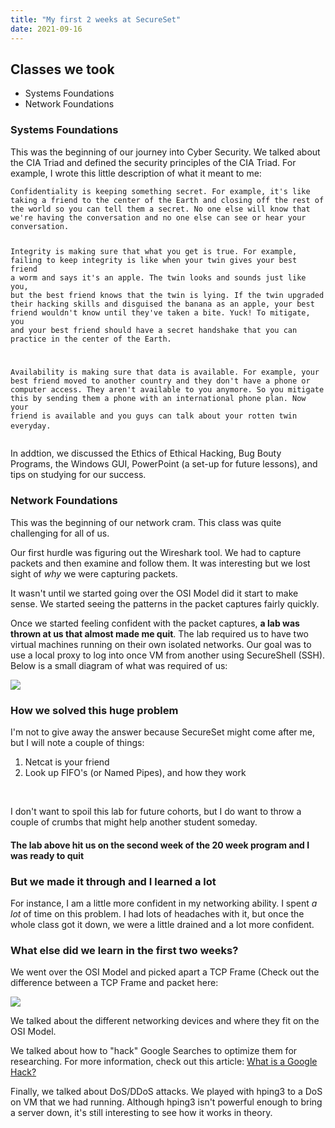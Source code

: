 ```yaml
---
title: "My first 2 weeks at SecureSet"
date: 2021-09-16
---
```


<h2>Classes we took</h2>
<ul>
  <li>Systems Foundations</li>
  <li>Network Foundations</li>
</ul>

<h3>Systems Foundations</h3>
<p>This was the beginning of our journey into Cyber Security. We talked about the CIA Triad and defined the security principles of the CIA Triad. For example, I wrote this little description of what it meant to me:</p>
<pre>
<code>Confidentiality is keeping something secret. For example, it's like taking a friend to the center of the Earth and closing off the rest of the world so you can tell them a secret. No one else will know that we're having the conversation and no one else can see or hear your conversation.

Integrity is making sure that what you get is true. For example, failing to keep integrity is like when your twin gives your best friend a worm and says it's an apple. The twin looks and sounds just like you, but the best friend knows that the twin is lying. If the twin upgraded their hacking skills and disguised the banana as an apple, your best friend wouldn't know until they've taken a bite. Yuck! To mitigate, you and your best friend should have a secret handshake that you can practice in the center of the Earth.

Availability is making sure that data is available. For example, your best friend moved to another country and they don't have a phone or computer access. They aren't available to you anymore. So you mitigate this by sending them a phone with an international phone plan. Now your friend is available and you guys can talk about your rotten twin everyday.</code>
</pre>
<p>In addtion, we discussed the Ethics of Ethical Hacking, Bug Bouty Programs, the Windows GUI, PowerPoint (a set-up for future lessons), and tips on studying for our success.</p>

<h3>Network Foundations</h3>
<p>This was the beginning of our network cram. This class was quite challenging for all of us.</p>
<p>Our first hurdle was figuring out the Wireshark tool. We had to capture packets and then examine and follow them. It was interesting but we lost sight of <i>why</i> we were capturing packets.</p>
<p>It wasn't until we started going over the OSI Model did it start to make sense. We started seeing the patterns in the packet captures fairly quickly.</p>
<p>Once we started feeling confident with the packet captures, <b>a lab was thrown at us that almost made me quit</b>. The lab required us to have two virtual machines running on their own isolated networks. Our goal was to use a local proxy to log into once VM from another using SecureShell (SSH). Below is a small diagram of what was required of us:</p>

<img src="https://kayleesg.github.io/kayleesgblog/Net%20Foundations%20Set%20Up(2).png">

<h3>How we solved this huge problem</h3>
<p>I'm not to give away the answer because SecureSet might come after me, but I will note a couple of things:</p>
<ol>
  <li>Netcat is your friend</li>
  <li>Look up FIFO's (or Named Pipes), and how they work</li>
</ol>
<br />
<p>I don't want to spoil this lab for future cohorts, but I do want to throw a couple of crumbs that might help another student someday.</p>
<h4>The lab above hit us on the second week of the 20 week program and I was ready to quit</h4>
<h3>But we made it through and I learned a lot</h3>
<p>For instance, I am a little more confident in my networking ability. I spent <i>a lot</i> of time on this problem. I had lots of headaches with it, but once the whole class got it down, we were a little drained and a lot more confident.</p>
<h3>What else did we learn in the first two weeks?</h3>
<p>We went over the OSI Model and picked apart a TCP Frame (Check out the difference between a TCP Frame and packet here:</p>
<img src="https://kayleesg.github.io/kayleesgblog/PDU%20and%20Layer%20Addressing.png">
<br />
<p>We talked about the different networking devices and where they fit on the OSI Model.</p>
<p>We talked about how to "hack" Google Searches to optimize them for researching. For more information, check out this article: <a href="https://www.acunetix.com/websitesecurity/google-hacking/">What is a Google Hack?</a></p>
<p>Finally, we talked about DoS/DDoS attacks. We played with hping3 to a DoS on VM that we had running. Although hping3 isn't powerful enough to bring a server down, it's still interesting to see how it works in theory.</p>

